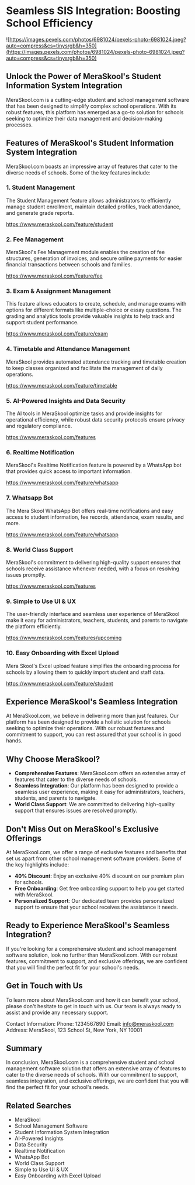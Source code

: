 # Seamless SIS Integration: Boosting School Efficiency

![https://images.pexels.com/photos/6981024/pexels-photo-6981024.jpeg?auto=compress&cs=tinysrgb&h=350](https://images.pexels.com/photos/6981024/pexels-photo-6981024.jpeg?auto=compress&cs=tinysrgb&h=350)

## Unlock the Power of MeraSkool's Student Information System Integration

MeraSkool.com is a cutting-edge student and school management software that has been designed to simplify complex school operations. With its robust features, this platform has emerged as a go-to solution for schools seeking to optimize their data management and decision-making processes.

## Features of MeraSkool's Student Information System Integration

MeraSkool.com boasts an impressive array of features that cater to the diverse needs of schools. Some of the key features include:

### 1. Student Management

The Student Management feature allows administrators to efficiently manage student enrollment, maintain detailed profiles, track attendance, and generate grade reports.

https://www.meraskool.com/feature/student

### 2. Fee Management

MeraSkool's Fee Management module enables the creation of fee structures, generation of invoices, and secure online payments for easier financial transactions between schools and families.

https://www.meraskool.com/feature/fee

### 3. Exam & Assignment Management

This feature allows educators to create, schedule, and manage exams with options for different formats like multiple-choice or essay questions. The grading and analytics tools provide valuable insights to help track and support student performance.

https://www.meraskool.com/feature/exam

### 4. Timetable and Attendance Management

MeraSkool provides automated attendance tracking and timetable creation to keep classes organized and facilitate the management of daily operations.

https://www.meraskool.com/feature/timetable

### 5. AI-Powered Insights and Data Security

The AI tools in MeraSkool optimize tasks and provide insights for operational efficiency, while robust data security protocols ensure privacy and regulatory compliance.

https://www.meraskool.com/features

### 6. Realtime Notification

MeraSkool's Realtime Notification feature is powered by a WhatsApp bot that provides quick access to important information.

https://www.meraskool.com/feature/whatsapp

### 7. Whatsapp Bot

The Mera Skool WhatsApp Bot offers real-time notifications and easy access to student information, fee records, attendance, exam results, and more.

https://www.meraskool.com/feature/whatsapp

### 8. World Class Support

MeraSkool's commitment to delivering high-quality support ensures that schools receive assistance whenever needed, with a focus on resolving issues promptly.

https://www.meraskool.com/features

### 9. Simple to Use UI & UX

The user-friendly interface and seamless user experience of MeraSkool make it easy for administrators, teachers, students, and parents to navigate the platform efficiently.

https://www.meraskool.com/features/upcoming

### 10. Easy Onboarding with Excel Upload

Mera Skool's Excel upload feature simplifies the onboarding process for schools by allowing them to quickly import student and staff data.

https://www.meraskool.com/feature/student

## Experience MeraSkool's Seamless Integration

At MeraSkool.com, we believe in delivering more than just features. Our platform has been designed to provide a holistic solution for schools seeking to optimize their operations. With our robust features and commitment to support, you can rest assured that your school is in good hands.

## Why Choose MeraSkool?

*   **Comprehensive Features**: MeraSkool.com offers an extensive array of features that cater to the diverse needs of schools.
*   **Seamless Integration**: Our platform has been designed to provide a seamless user experience, making it easy for administrators, teachers, students, and parents to navigate.
*   **World Class Support**: We are committed to delivering high-quality support that ensures issues are resolved promptly.

## Don't Miss Out on MeraSkool's Exclusive Offerings

At MeraSkool.com, we offer a range of exclusive features and benefits that set us apart from other school management software providers. Some of the key highlights include:

*   **40% Discount**: Enjoy an exclusive 40% discount on our premium plan for schools.
*   **Free Onboarding**: Get free onboarding support to help you get started with MeraSkool.
*   **Personalized Support**: Our dedicated team provides personalized support to ensure that your school receives the assistance it needs.

## Ready to Experience MeraSkool's Seamless Integration?

If you're looking for a comprehensive student and school management software solution, look no further than MeraSkool.com. With our robust features, commitment to support, and exclusive offerings, we are confident that you will find the perfect fit for your school's needs.

## Get in Touch with Us

To learn more about MeraSkool.com and how it can benefit your school, please don't hesitate to get in touch with us. Our team is always ready to assist and provide any necessary support.

Contact Information:
Phone: 1234567890
Email: [info@meraskool.com](mailto:info@meraskool.com)
Address: MeraSkool, 123 School St, New York, NY 10001

## Summary

In conclusion, MeraSkool.com is a comprehensive student and school management software solution that offers an extensive array of features to cater to the diverse needs of schools. With our commitment to support, seamless integration, and exclusive offerings, we are confident that you will find the perfect fit for your school's needs.

## Related Searches

*   MeraSkool
*   School Management Software
*   Student Information System Integration
*   AI-Powered Insights
*   Data Security
*   Realtime Notification
*   WhatsApp Bot
*   World Class Support
*   Simple to Use UI & UX
*   Easy Onboarding with Excel Upload
